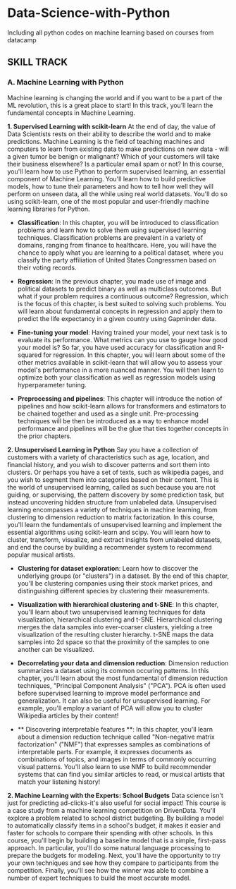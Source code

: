 # Data-Science-with-Python
Including all python codes on machine learning based on courses from datacamp



## SKILL TRACK

### A. Machine Learning with Python

Machine learning is changing the world and if you want to be a part of the ML revolution, this is a great place to start! In this track, you’ll learn the fundamental concepts in Machine Learning.

**1. Supervised Learning with scikit-learn**
At the end of day, the value of Data Scientists rests on their ability to describe the world and to make predictions. Machine Learning is the field of teaching machines and computers to learn from existing data to make predictions on new data - will a given tumor be benign or malignant? Which of your customers will take their business elsewhere? Is a particular email spam or not? In this course, you'll learn how to use Python to perform supervised learning, an essential component of Machine Learning. You'll learn how to build predictive models, how to tune their parameters and how to tell how well they will perform on unseen data, all the while using real world datasets. You'll do so using scikit-learn, one of the most popular and user-friendly machine learning libraries for Python.

* **Classification**:
In this chapter, you will be introduced to classification problems and learn how to solve them using supervised learning techniques. Classification problems are prevalent in a variety of domains, ranging from finance to healthcare. Here, you will have the chance to apply what you are learning to a political dataset, where you classify the party affiliation of United States Congressmen based on their voting records. 

* **Regression**:
 In the previous chapter, you made use of image and political datasets to predict binary as well as multiclass outcomes. But what if your problem requires a continuous outcome? Regression, which is the focus of this chapter, is best suited to solving such problems. You will learn about fundamental concepts in regression and apply them to predict the life expectancy in a given country using Gapminder data.

* **Fine-tuning your model**:
Having trained your model, your next task is to evaluate its performance. What metrics can you use to gauge how good your model is? So far, you have used accuracy for classification and R-squared for regression. In this chapter, you will learn about some of the other metrics available in scikit-learn that will allow you to assess your model's performance in a more nuanced manner. You will then learn to optimize both your classification as well as regression models using hyperparameter tuning. 

* **Preprocessing and pipelines**:
This chapter will introduce the notion of pipelines and how scikit-learn allows for transformers and estimators to be chained together and used as a single unit. Pre-processing techniques will be then be introduced as a way to enhance model performance and pipelines will be the glue that ties together concepts in the prior chapters. 




**2. Unsupervised Learning in Python**
Say you have a collection of customers with a variety of characteristics such as age, location, and financial history, and you wish to discover patterns and sort them into clusters. Or perhaps you have a set of texts, such as wikipedia pages, and you wish to segment them into categories based on their content. This is the world of unsupervised learning, called as such because you are not guiding, or supervising, the pattern discovery by some prediction task, but instead uncovering hidden structure from unlabeled data. Unsupervised learning encompasses a variety of techniques in machine learning, from clustering to dimension reduction to matrix factorization. In this course, you'll learn the fundamentals of unsupervised learning and implement the essential algorithms using scikit-learn and scipy. You will learn how to cluster, transform, visualize, and extract insights from unlabeled datasets, and end the course by building a recommender system to recommend popular musical artists.

* **Clustering for dataset exploration**:
Learn how to discover the underlying groups (or "clusters") in a dataset. By the end of this chapter, you'll be clustering companies using their stock market prices, and distinguishing different species by clustering their measurements. 

* **Visualization with hierarchical clustering and t-SNE**:
In this chapter, you'll learn about two unsupervised learning techniques for data visualization, hierarchical clustering and t-SNE. Hierarchical clustering merges the data samples into ever-coarser clusters, yielding a tree visualization of the resulting cluster hierarchy. t-SNE maps the data samples into 2d space so that the proximity of the samples to one another can be visualized. 


* **Decorrelating your data and dimension reduction**:
Dimension reduction summarizes a dataset using its common occuring patterns. In this chapter, you'll learn about the most fundamental of dimension reduction techniques, "Principal Component Analysis" ("PCA"). PCA is often used before supervised learning to improve model performance and generalization. It can also be useful for unsupervised learning. For example, you'll employ a variant of PCA will allow you to cluster Wikipedia articles by their content!


* ** Discovering interpretable features **:
In this chapter, you'll learn about a dimension reduction technique called "Non-negative matrix factorization" ("NMF") that expresses samples as combinations of interpretable parts. For example, it expresses documents as combinations of topics, and images in terms of commonly occurring visual patterns. You'll also learn to use NMF to build recommender systems that can find you similar articles to read, or musical artists that match your listening history! 



**2. Machine Learning with the Experts: School Budgets**
Data science isn't just for predicting ad-clicks-it's also useful for social impact! This course is a case study from a machine learning competition on DrivenData. You'll explore a problem related to school district budgeting. By building a model to automatically classify items in a school's budget, it makes it easier and faster for schools to compare their spending with other schools. In this course, you'll begin by building a baseline model that is a simple, first-pass approach. In particular, you'll do some natural language processing to prepare the budgets for modeling. Next, you'll have the opportunity to try your own techniques and see how they compare to participants from the competition. Finally, you'll see how the winner was able to combine a number of expert techniques to build the most accurate model. 
